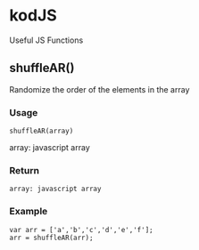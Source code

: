 # kodJS
Useful JS Functions

## shuffleAR()
Randomize the order of the elements in the array

### Usage
```
shuffleAR(array)
```
array: javascript array

### Return
```
array: javascript array
```

### Example
```
var arr = ['a','b','c','d','e','f'];
arr = shuffleAR(arr);
```
